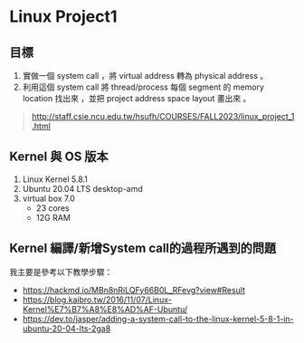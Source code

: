 # Linux Project1

## 目標
1. 實做一個 system call ，將 virtual address 轉為 physical address 。
2. 利用這個 system call 將 thread/process 每個 segment 的 memory location 找出來 ，並把 project address space layout 畫出來 。

>http://staff.csie.ncu.edu.tw/hsufh/COURSES/FALL2023/linux_project_1.html

## Kernel 與 OS 版本
1. Linux Kernel 5.8.1
2. Ubuntu 20.04 LTS desktop-amd
3. virtual box 7.0
   - 23 cores
   - 12G RAM

## Kernel 編譯/新增System call的過程所遇到的問題
我主要是參考以下教學步驟：

* <https://hackmd.io/MBn8nRiLQFy66B0L_RFevg?view#Result>
* <https://blog.kaibro.tw/2016/11/07/Linux-Kernel%E7%B7%A8%E8%AD%AF-Ubuntu/>
* <https://dev.to/jasper/adding-a-system-call-to-the-linux-kernel-5-8-1-in-ubuntu-20-04-lts-2ga8>
